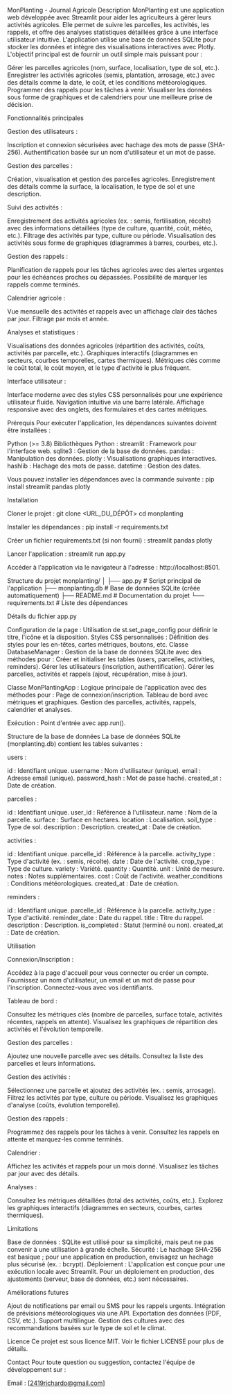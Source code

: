 MonPlanting - Journal Agricole
Description
MonPlanting est une application web développée avec Streamlit pour aider les agriculteurs à gérer leurs activités agricoles. Elle permet de suivre les parcelles, les activités, les rappels, et offre des analyses statistiques détaillées grâce à une interface utilisateur intuitive. L'application utilise une base de données SQLite pour stocker les données et intègre des visualisations interactives avec Plotly.
L'objectif principal est de fournir un outil simple mais puissant pour :

Gérer les parcelles agricoles (nom, surface, localisation, type de sol, etc.).
Enregistrer les activités agricoles (semis, plantation, arrosage, etc.) avec des détails comme la date, le coût, et les conditions météorologiques.
Programmer des rappels pour les tâches à venir.
Visualiser les données sous forme de graphiques et de calendriers pour une meilleure prise de décision.


Fonctionnalités principales

Gestion des utilisateurs :

Inscription et connexion sécurisées avec hachage des mots de passe (SHA-256).
Authentification basée sur un nom d'utilisateur et un mot de passe.


Gestion des parcelles :

Création, visualisation et gestion des parcelles agricoles.
Enregistrement des détails comme la surface, la localisation, le type de sol et une description.


Suivi des activités :

Enregistrement des activités agricoles (ex. : semis, fertilisation, récolte) avec des informations détaillées (type de culture, quantité, coût, météo, etc.).
Filtrage des activités par type, culture ou période.
Visualisation des activités sous forme de graphiques (diagrammes à barres, courbes, etc.).


Gestion des rappels :

Planification de rappels pour les tâches agricoles avec des alertes urgentes pour les échéances proches ou dépassées.
Possibilité de marquer les rappels comme terminés.


Calendrier agricole :

Vue mensuelle des activités et rappels avec un affichage clair des tâches par jour.
Filtrage par mois et année.


Analyses et statistiques :

Visualisations des données agricoles (répartition des activités, coûts, activités par parcelle, etc.).
Graphiques interactifs (diagrammes en secteurs, courbes temporelles, cartes thermiques).
Métriques clés comme le coût total, le coût moyen, et le type d'activité le plus fréquent.


Interface utilisateur :

Interface moderne avec des styles CSS personnalisés pour une expérience utilisateur fluide.
Navigation intuitive via une barre latérale.
Affichage responsive avec des onglets, des formulaires et des cartes métriques.




Prérequis
Pour exécuter l'application, les dépendances suivantes doivent être installées :

Python (>= 3.8)
Bibliothèques Python :
streamlit : Framework pour l'interface web.
sqlite3 : Gestion de la base de données.
pandas : Manipulation des données.
plotly : Visualisations graphiques interactives.
hashlib : Hachage des mots de passe.
datetime : Gestion des dates.



Vous pouvez installer les dépendances avec la commande suivante :
pip install streamlit pandas plotly


Installation

Cloner le projet :
git clone <URL_DU_DÉPÔT>
cd monplanting


Installer les dépendances :
pip install -r requirements.txt


Créer un fichier requirements.txt (si non fourni) :
streamlit
pandas
plotly


Lancer l'application :
streamlit run app.py


Accéder à l'application via le navigateur à l'adresse : http://localhost:8501.



Structure du projet
monplanting/
│
├── app.py                  # Script principal de l'application
├── monplanting.db          # Base de données SQLite (créée automatiquement)
├── README.md               # Documentation du projet
└── requirements.txt        # Liste des dépendances

Détails du fichier app.py

Configuration de la page : Utilisation de st.set_page_config pour définir le titre, l'icône et la disposition.
Styles CSS personnalisés : Définition des styles pour les en-têtes, cartes métriques, boutons, etc.
Classe DatabaseManager : Gestion de la base de données SQLite avec des méthodes pour :
Créer et initialiser les tables (users, parcelles, activities, reminders).
Gérer les utilisateurs (inscription, authentification).
Gérer les parcelles, activités et rappels (ajout, récupération, mise à jour).


Classe MonPlantingApp : Logique principale de l'application avec des méthodes pour :
Page de connexion/inscription.
Tableau de bord avec métriques et graphiques.
Gestion des parcelles, activités, rappels, calendrier et analyses.


Exécution : Point d'entrée avec app.run().

Structure de la base de données
La base de données SQLite (monplanting.db) contient les tables suivantes :

users :

id : Identifiant unique.
username : Nom d'utilisateur (unique).
email : Adresse email (unique).
password_hash : Mot de passe haché.
created_at : Date de création.


parcelles :

id : Identifiant unique.
user_id : Référence à l'utilisateur.
name : Nom de la parcelle.
surface : Surface en hectares.
location : Localisation.
soil_type : Type de sol.
description : Description.
created_at : Date de création.


activities :

id : Identifiant unique.
parcelle_id : Référence à la parcelle.
activity_type : Type d'activité (ex. : semis, récolte).
date : Date de l'activité.
crop_type : Type de culture.
variety : Variété.
quantity : Quantité.
unit : Unité de mesure.
notes : Notes supplémentaires.
cost : Coût de l'activité.
weather_conditions : Conditions météorologiques.
created_at : Date de création.


reminders :

id : Identifiant unique.
parcelle_id : Référence à la parcelle.
activity_type : Type d'activité.
reminder_date : Date du rappel.
title : Titre du rappel.
description : Description.
is_completed : Statut (terminé ou non).
created_at : Date de création.




Utilisation

Connexion/Inscription :

Accédez à la page d'accueil pour vous connecter ou créer un compte.
Fournissez un nom d'utilisateur, un email et un mot de passe pour l'inscription.
Connectez-vous avec vos identifiants.


Tableau de bord :

Consultez les métriques clés (nombre de parcelles, surface totale, activités récentes, rappels en attente).
Visualisez les graphiques de répartition des activités et l'évolution temporelle.


Gestion des parcelles :

Ajoutez une nouvelle parcelle avec ses détails.
Consultez la liste des parcelles et leurs informations.


Gestion des activités :

Sélectionnez une parcelle et ajoutez des activités (ex. : semis, arrosage).
Filtrez les activités par type, culture ou période.
Visualisez les graphiques d'analyse (coûts, évolution temporelle).


Gestion des rappels :

Programmez des rappels pour les tâches à venir.
Consultez les rappels en attente et marquez-les comme terminés.


Calendrier :

Affichez les activités et rappels pour un mois donné.
Visualisez les tâches par jour avec des détails.


Analyses :

Consultez les métriques détaillées (total des activités, coûts, etc.).
Explorez les graphiques interactifs (diagrammes en secteurs, courbes, cartes thermiques).


Limitations

Base de données : SQLite est utilisé pour sa simplicité, mais peut ne pas convenir à une utilisation à grande échelle.
Sécurité : Le hachage SHA-256 est basique ; pour une application en production, envisagez un hachage plus sécurisé (ex. : bcrypt).
Déploiement : L'application est conçue pour une exécution locale avec Streamlit. Pour un déploiement en production, des ajustements (serveur, base de données, etc.) sont nécessaires.


Améliorations futures

Ajout de notifications par email ou SMS pour les rappels urgents.
Intégration de prévisions météorologiques via une API.
Exportation des données (PDF, CSV, etc.).
Support multilingue.
Gestion des cultures avec des recommandations basées sur le type de sol et le climat.


Licence
Ce projet est sous licence MIT. Voir le fichier LICENSE pour plus de détails.

Contact
Pour toute question ou suggestion, contactez l'équipe de développement sur :

Email : [2419richardo@gmail.com]
